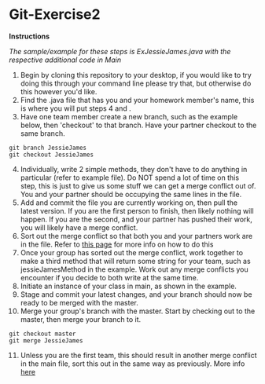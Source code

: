 # Git-Exercise2
**Instructions**

*The sample/example for these steps is ExJessieJames.java with the respective additional code in Main*
1. Begin by cloning this repository to your desktop, if you would like to try doing this through your command line please try that, but otherwise do this however you'd like. 
2. Find the .java file that has you and your homework member's name, this is where you will put steps 4 and .
3. Have one team member create a new branch, such as the example below, then 'checkout' to that branch. Have your partner checkout to the same branch.
```
git branch JessieJames
git checkout JessieJames
```
4. Individually, write 2 simple methods, they don't have to do anything in particular (refer to example file). Do NOT spend a lot of time on this step, this is just to give us some stuff we can get a merge conflict out of. You and your partner should be occupying the same lines in the file.
5. Add and commit the file you are currently working on, then pull the latest version. If you are the first person to finish, then likely nothing will happen. If you are the second, and your partner has pushed their work, you will likely have a merge conflict. 
6. Sort out the merge conflict so that both you and your partners work are in the file. Refer to [this page](https://www.atlassian.com/git/tutorials/using-branches/merge-conflicts) for more info on how to do this
7. Once your group has sorted out the merge conflict, work together to make a third method that will return some string for your team, such as jessieJamesMethod in the example. Work out any merge conflicts you encounter if you decide to both write at the same time. 
8. Initiate an instance of your class in main, as shown in the example.
9. Stage and commit your latest changes, and your branch should now be ready to be merged with the master.
10. Merge your group's branch with the master. Start by checking out to the master, then merge your branch to it. 
```
git checkout master
git merge JessieJames
```
11. Unless you are the first team, this should result in another merge conflict in the main file, sort this out in the same way as previously. More info [here](https://git-scm.com/book/en/v2/Git-Branching-Basic-Branching-and-Merging)

